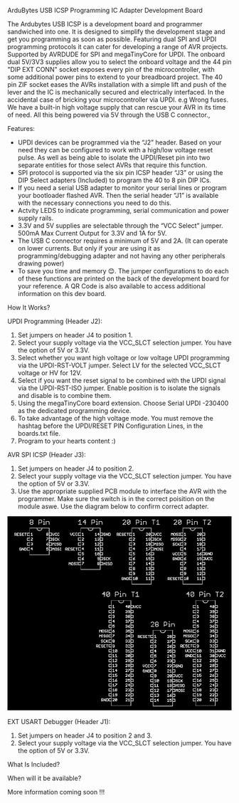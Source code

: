 ArduBytes USB ICSP Programming IC Adapter Development Board

The Ardubytes USB ICSP is a development board and programmer sandwiched into one. It is designed to simplify the development stage and get you programming as soon as possible. Featuring dual SPI and UPDI programming protocols it can cater for developing a range of AVR projects. Supported by AVRDUDE for SPI and megaTinyCore for UPDI. The onboard dual 5V/3V3 supplies allow you to select the onboard voltage and the 44 pin "DIP EXT CONN" socket exposes every pin of the microcontroller, with some additional power pins to extend to your breadboard project. The 40 pin ZIF socket eases the AVRs installation with a simple lift and push of the lever and the IC is mechanically secured and electrically interfaced. In the accidental case of bricking your microcontroller via UPDI. e.g Wrong fuses. We have a built-in high voltage supply that can rescue your AVR in its time of need. All this being powered via 5V through the USB C connector.,


Features:
-	UPDI devices can be programmed via the “J2” header. Based on your need they can be configured to work with a high/low voltage reset pulse. As well as being able to isolate the UPDI/Reset pin into two separate entities for those select AVRs that require this function.
-	SPI protocol is supported via the six pin ICSP header “J3” or using the DIP Select adapters (Included) to program the 40 to 8 pin DIP ICs. 
-	If you need a serial USB adapter to monitor your serial lines or program your bootloader flashed AVR. Then the serial header “J1” is available with the necessary connections you need to do this.
- Actvity LEDS to indicate programming, serial communication and power supply rails. 
-	3.3V and 5V supplies are selectable through the “VCC Select” jumper. 500mA Max Current Output for 3.3V and 1A for 5V.
- The USB C connector requires a minimum of 5V and 2A. (It can operate on lower currents. But only if your are using it as programming/debugging adapter and not having any other peripherals drawing power)
-	To save you time and memory 😊. The jumper configurations to do each of these functions are printed on the back of the development board for your reference. A QR Code is also available to access additional information on this dev board.

How It Works?

UPDI Programming (Header J2):
1. Set jumpers on header J4 to position 1.
2. Select your supply voltage via the VCC_SLCT selection jumper. You have the option of 5V or 3.3V.
3. Select whether you want high voltage or low voltage UPDI programming via the UPDI-RST-VOLT jumper. Select LV for the selected VCC_SLCT voltage or HV for 12V.
4. Select if you want the reset signal to be combined with the UPDI signal via the UPDI-RST-ISO jumper. Enable position is to isolate the signals and disable is to combine them.
5. Using the megaTinyCore board extension. Choose Serial UPDI -230400 as the dedicated programming device.
6. To take advantage of the high voltage mode. You must remove the hashtag before the UPDI/RESET PIN Configuration Lines, in the boards.txt file.
7. Program to your hearts content :)

AVR SPI ICSP (Header J3):
1. Set jumpers on header J4 to position 2.
2. Select your supply voltage via the VCC_SLCT selection jumper. You have the option of 5V or 3.3V.
3. Use the appropriate supplied PCB module to interface the AVR with the programmer. Make sure the switch is in the correct poisition on the module aswe. Use the diagram below to confirm correct adapter. 

![AVR SPI Adapter Modes](https://github.com/EEPUXProjects/ArduBytes/blob/main/USB%20ICSP%20Programming%20IC%20Adapter/AVR%20SPI%20Adapter%20Modes.png)

EXT USART Debugger (Header J1):
1. Set jumpers on header J4 to position 2 and 3.
2. Select your supply voltage via the VCC_SLCT selection jumper. You have the option of 5V or 3.3V.




What Is Included?

When will it be available?

More information coming soon !!! 


